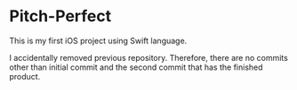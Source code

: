 # Pitch-Perfect

This is my first iOS project using Swift language.

I accidentally removed previous repository. Therefore, there are no commits other than initial commit and the second commit that has the finished product.